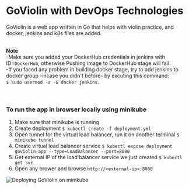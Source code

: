 # GoViolin with DevOps Technologies

GoViolin is a web app written in Go that helps with violin practice, and docker, jenkins and k8s files are added.<br /><br />



**Note**<br />
-Make sure you added your DockerHub credentials in jenkins with ID=`DockerHub`, otherwise Pushing image to DockerHub stage will fail.<br />
-If you faced any problem in building docker stage, try to add jenkins to docker group -incase you didn't before- by excuting this command:<br /> `$ sudo usermod -a -G docker jenkins`. <br /><br /><br />
### To run the app in browser locally using minikube
1) Make sure that minikube is running
2) Create deployment `$ kubectl create -f deployment.yml`
3) Open tunnel for the virtual load balancer, run it on another terminal `$ minikube tunnel`
4) Create virtual load balancer service `$ kubectl expose deployment goviolin-app --type=LoadBalancer --port=8080`
5) Get external IP of the load balancer service we just created `$ kubectl get svc`
6) Open any brower and browse `http://<external-ip>:8080` 

![Deploying GoViolin on minikube]([link](https://github.com/hossamelshamyy/GoViolin-DevOps/blob/master/gif.gif))
